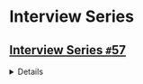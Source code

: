 # Interview Series

## [Interview Series `#`57](https://practice.geeksforgeeks.org/contest/interview-series-57)

<details>

### 1.Seating Arrangement

<details>

### Problem Statement

<details>

#### Question Link [here](https://practice.geeksforgeeks.org/contest/interview-series-57/problems/)

![Seating_Arrangement](https://github.com/swayamterode/Codes/blob/main/Platform/GeeksforGeeks/Interview_Series/Interview%20Series%20%2357/Questions/1.0.Seating_Arrangement.PNG)

![Seating_Arrangement](https://github.com/swayamterode/Codes/blob/main/Platform/GeeksforGeeks/Interview_Series/Interview%20Series%20%2357/Questions/1.1.Seating_Arrangement.PNG)

</details>

### Solution

<details>

```c++
// { Driver Code Starts
//Initial Template for C++

#include <bits/stdc++.h>
using namespace std;


// } Driver Code Ends
//User function Template for C++

class Solution{
  public:

  bool can_place(int index, int m, vector<int>&seats){
      if((index < m-1 and seats[index+1]==1) or (index >0 and seats[index-1]==1)) return false;

      return true;
  }

  bool is_possible_to_get_seats(int n, int m, vector<int>& seats){
      // Write your code here.
      for(int i = 0; i<m; i++) {

          if(seats[i]== 1) i++;
          else{
              if(can_place(i,m,seats)){
                  n--;
                  i++;
              }else{
                  continue;
              }
          }
      }
      if (n > 0)   return false;

      return true;
  }
};

// { Driver Code Starts.

int main(){

  int t;
  cin >> t;
  while (t--) {
      int n;
      cin >> n;
      int m;
      cin >> m;
      vector<int> seats(m);
      for (int i = 0; i < m; i++) {
          cin >> seats[i];
      }
      Solution obj;
      if (obj.is_possible_to_get_seats(n, m, seats)) {
          cout << "Yes" << endl;
      }
      else {
          cout << "No" << endl;
      }
  }
}
// } Driver Code Ends
```

</details>

</details>

---

</details>

</details>
